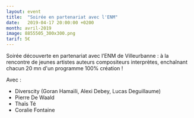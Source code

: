 ```yaml
---
layout: event
title:  "Soirée en partenariat avec l'ENM"
date:   2019-04-17 20:00:00 +0200
month: avril-2019
image: 8855505_300x300.png
tarif: 5€
---
```


Soirée découverte en partenariat avec l’ENM de Villeurbanne : à la rencontre de jeunes artistes auteurs compositeurs interprètes, enchaînant chacun 20 mn d'un programme 100% création !

Avec :  
  * Diverscity (Goran Hamaïli, Alexi Debey, Lucas Deguillaume)
  * Pierre De Waald
  * Thaïs Té
  * Coralie Fontaine